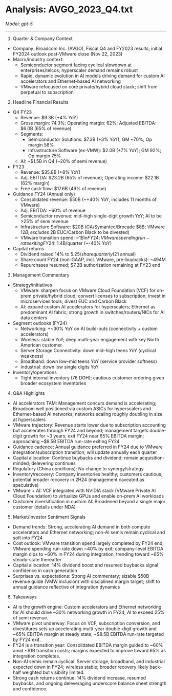 # Analysis: AVGO_2023_Q4.txt

*Model: gpt-5*

---

1) Quarter & Company Context
- Company: Broadcom Inc. (AVGO), Fiscal Q4 and FY2023 results; initial FY2024 outlook post-VMware close (Nov 22, 2023)
- Macro/industry context:
  - Semiconductor segment facing cyclical slowdown at enterprises/telcos; hyperscaler demand remains robust
  - Rapid, dynamic evolution in AI models driving demand for custom AI accelerators and Ethernet-based AI networking
  - VMware refocused on core private/hybrid cloud stack; shift from perpetual to subscription

2) Headline Financial Results
- Q4 FY23
  - Revenue: $9.3B (+4% YoY)
  - Gross margin: 74.3%; Operating margin: 62%; Adjusted EBITDA: $6.0B (65% of revenue)
  - Segments:
    - Semiconductor Solutions: $7.3B (+3% YoY); GM ~70%; Op margin 58%
    - Infrastructure Software (ex-VMW): $2.0B (+7% YoY); GM 92%; Op margin 75%
  - AI: ~$1.5B in Q4 (~20% of semi revenue)
- FY23
  - Revenue: $35.8B (+8% YoY)
  - Adj. EBITDA: $23.2B (65% of revenue); Operating income: $22.1B (62% margin)
  - Free cash flow: $17.6B (49% of revenue)
- Guidance FY24 (Annual only)
  - Consolidated revenue: $50B (~+40% YoY, includes 11 months of VMware)
  - Adj. EBITDA: ~60% of revenue
  - Semiconductor revenue: mid–high single-digit growth YoY; AI to be >25% of semi revenue
  - Infrastructure Software: $20B (CA/Symantec/Brocade $8B; VMware $12B; excludes ~$2B EUC/Carbon Black to be divested)
  - VMware transition spend: ~$1B in FY24; VMware spending run-rate exiting FY24: ~$1.4B/quarter (~-40% YoY)
- Capital returns
  - Dividend raised 14% to $5.25/share quarterly ($21 annual)
  - Share count FY24 (non-GAAP, incl. VMware, pre-buybacks): ~494M
  - Repurchases resumed; $7.2B authorization remaining at FY23 end

3) Management Commentary
- Strategy/initiatives
  - VMware: sharpen focus on VMware Cloud Foundation (VCF) for on-prem private/hybrid cloud; convert licenses to subscription; invest in microservices tools; divest EUC and Carbon Black
  - AI: expand custom AI accelerators for hyperscalers; Ethernet as predominant AI fabric; strong growth in switches/routers/NICs for AI data centers
- Segment outlooks (FY24)
  - Networking: +~30% YoY on AI build-outs (connectivity + custom accelerators)
  - Wireless: stable YoY; deep multi-year engagement with key North American customer
  - Server Storage Connectivity: down mid–high teens YoY (cyclical weakness)
  - Broadband: down low–mid teens YoY (service provider softness)
  - Industrial: down low single digits YoY
- Inventory/operations
  - Tight internal inventory (76 DOH); cautious customer ordering given broader ecosystem inventories

4) Q&A Highlights
- AI accelerators TAM: Management concurs demand is accelerating; Broadcom well positioned via custom ASICs for hyperscalers and Ethernet-based AI networks; networks scaling roughly doubling in size at hyperscalers
- VMware trajectory: Revenue starts lower due to subscription accounting but accelerates through FY24 and beyond; management targets double-digit growth for ~3 years; exit FY24 near 65% EBITDA margin; approaching ~$8.5B EBITDA run-rate exiting FY24
- Guidance cadence: Annual guidance preferred in FY24 due to VMware integration/subscription transition; will update annually each quarter
- Capital allocation: Continue buybacks and dividend; remain acquisition-minded; delevering continues
- Regulatory (China conditions): No change to synergy/strategy
- Inventory/recovery: Company inventories healthy; customers cautious; potential broader recovery in 2H24 (management caveated as speculative)
- VMware + AI: VCF integrated with NVIDIA stack (VMware Private AI Cloud Foundation) to virtualize GPUs and enable on-prem AI workloads
- Customer diversification in custom AI: Broadened beyond a single major customer (details under NDA)

5) Market/Investor Sentiment Signals
- Demand trends: Strong, accelerating AI demand in both compute accelerators and Ethernet networking; non-AI semis remain cyclical and soft into FY24
- Cost outlook: VMware transition spend largely completed by FY24 end; VMware spending run-rate down ~40% by exit; company-level EBITDA margin dips to ~60% in FY24 during integration, trending toward ~65% steady-state thereafter
- Capital allocation: 14% dividend boost and resumed buybacks signal confidence in cash generation
- Surprises vs. expectations: Strong AI commentary; sizable $50B revenue guide (VMW inclusion) with disciplined margin target; shift to annual guidance reflective of integration dynamics

6) Takeaways
- AI is the growth engine: Custom accelerators and Ethernet networking for AI should drive ~30% networking growth in FY24; AI to exceed 25% of semi revenue.
- VMware pivot underway: Focus on VCF, subscription conversion, and divestitures sets up accelerating multi-year double-digit growth and ~65% EBITDA margin at steady state; ~$8.5B EBITDA run-rate targeted by FY24 exit.
- FY24 is a transition year: Consolidated EBITDA margin guided to ~60% amid ~$1B transition costs; margins expected to improve toward 65% as integration completes.
- Non-AI semis remain cyclical: Server storage, broadband, and industrial expected down in FY24; wireless stable; broader recovery likely back-half weighted but visibility limited.
- Strong cash returns continue: 14% dividend increase, resumed buybacks, and ongoing deleveraging underscore balance sheet strength and confidence.